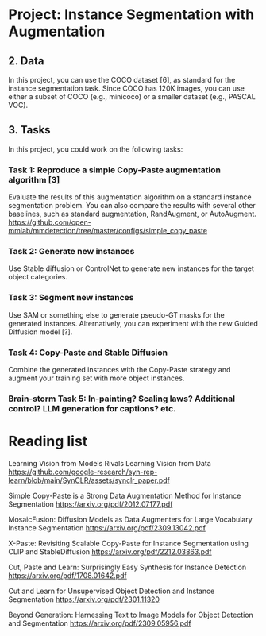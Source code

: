 # Project: Instance Segmentation with Augmentation

## 2. Data

In this project, you can use the COCO dataset [6], as standard for the instance segmentation task. Since COCO has 120K images, you can use either a subset of COCO (e.g., minicoco) or a smaller dataset (e.g., PASCAL VOC).

## 3. Tasks

In this project, you could work on the following tasks:

### Task 1: Reproduce a simple Copy-Paste augmentation algorithm [3]
Evaluate the results of this augmentation algorithm on a standard instance segmentation problem. You can also compare the results with several other baselines, such as standard augmentation, RandAugment, or AutoAugment.
https://github.com/open-mmlab/mmdetection/tree/master/configs/simple_copy_paste

### Task 2: Generate new instances
Use Stable diffusion or ControlNet to generate new instances for the target object categories.

### Task 3: Segment new instances
Use SAM or something else to generate pseudo-GT masks for the generated instances. Alternatively, you can experiment with the new Guided Diffusion model [?].

### Task 4: Copy-Paste and Stable Diffusion
Combine the generated instances with the Copy-Paste strategy and augment your training set with more object instances.

### Brain-storm Task 5: In-painting? Scaling laws? Additional control? LLM generation for captions? etc.

# Reading list
Learning Vision from Models Rivals Learning Vision from Data
https://github.com/google-research/syn-rep-learn/blob/main/SynCLR/assets/synclr_paper.pdf

Simple Copy-Paste is a Strong Data Augmentation Method for Instance Segmentation
https://arxiv.org/pdf/2012.07177.pdf

MosaicFusion: Diffusion Models as Data Augmenters for Large Vocabulary Instance Segmentation
https://arxiv.org/pdf/2309.13042.pdf

X-Paste: Revisiting Scalable Copy-Paste for Instance Segmentation using CLIP and StableDiffusion
https://arxiv.org/pdf/2212.03863.pdf

Cut, Paste and Learn: Surprisingly Easy Synthesis for Instance Detection
https://arxiv.org/pdf/1708.01642.pdf

Cut and Learn for Unsupervised Object Detection and Instance Segmentation
https://arxiv.org/pdf/2301.11320

Beyond Generation: Harnessing Text to Image Models for Object Detection and Segmentation
https://arxiv.org/pdf/2309.05956.pdf
